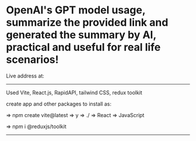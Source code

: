 # OpenAI's GPT model usage, summarize the provided link and generated the summary by AI, practical and useful for real life scenarios!

Live address at:

---

Used Vite, React.js, RapidAPI, tailwind CSS, redux toolkit

create app and other packages to install as:

=> npm create vite@latest => y => ./ => React => JavaScript

=> npm i @reduxjs/toolkit

---
